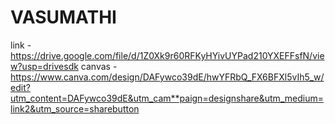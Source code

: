# VASUMATHI
link - https://drive.google.com/file/d/1Z0Xk9r60RFKyHYivUYPad210YXEFFsfN/view?usp=drivesdk
canvas - https://www.canva.com/design/DAFywco39dE/hwYFRbQ_FX6BFXl5vIh5_w/edit?utm_content=DAFywco39dE&utm_cam**paign=designshare&utm_medium=link2&utm_source=sharebutton
